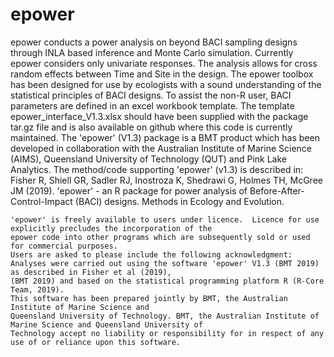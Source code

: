 # epower
epower conducts a power analysis on beyond BACI sampling
    designs through INLA based inference and Monte Carlo simulation. Currently
    epower considers only univariate responses. The analysis allows for cross
    random effects between Time and Site in the design. The
    epower toolbox has been designed for use by ecologists with a sound
    understanding of the statistical principles of BACI designs. To assist the
    non-R user, BACI parameters are defined in an excel workbook template. The template 
    epower_interface_V1.3.xlsx should have been supplied with
    the package tar.gz file and is also available on github where this code is currently maintained.
    The 'epower' (V1.3) package is a BMT product which has been developed in collaboration with the Australian Institute 
    of Marine Science (AIMS), Queensland University of Technology (QUT) and Pink Lake Analytics. The method/code supporting 
    'epower' (v1.3) is described in: Fisher R, Shiell GR, Sadler RJ, Inostroza K, 
    Shedrawi G, Holmes TH, McGree JM (2019).  'epower' - an R package for power analysis of Before-After-Control-Impact (BACI) designs. Methods in Ecology and Evolution.
    
    'epower' is freely available to users under licence.  Licence for use explicitly precludes the incorporation of the 
    epower code into other programs which are subsequently sold or used for commercial purposes.
    Users are asked to please include the following acknowledgment:  
    Analyses were carried out using the software 'epower' V1.3 (BMT 2019) as described in Fisher et al (2019), 
    (BMT 2019) and based on the statistical programming platform R (R-Core Team, 2019).
    This software has been prepared jointly by BMT, the Australian Institute of Marine Science and 
    Queensland University of Technology. BMT, the Australian Institute of Marine Science and Queensland University of 
    Technology accept no liability or responsibility for in respect of any use of or reliance upon this software.
